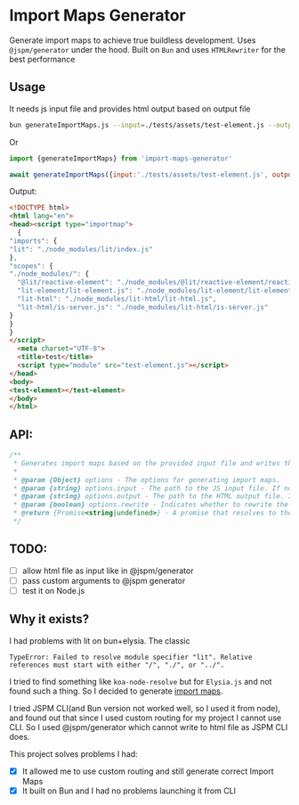 # Import Maps Generator

Generate import maps to achieve true buildless development. Uses `@jspm/generator` under the hood. Built on `Bun` and uses `HTMLRewriter` for the best performance
## Usage
It needs js input file and provides html output based on output file
```bash
bun generateImportMaps.js --input=./tests/assets/test-element.js --output=./tests/assets/test.html
```
Or
```js
import {generateImportMaps} from 'import-maps-generator'

await generateImportMaps({input:'./tests/assets/test-element.js', output:'./tests/assets/test.html'})
```
Output:
```html
<!DOCTYPE html>
<html lang="en">
<head><script type="importmap">
  {
"imports": {
"lit": "./node_modules/lit/index.js"
},
"scopes": {
"./node_modules/": {
  "@lit/reactive-element": "./node_modules/@lit/reactive-element/reactive-element.js",
  "lit-element/lit-element.js": "./node_modules/lit-element/lit-element.js",
  "lit-html": "./node_modules/lit-html/lit-html.js",
  "lit-html/is-server.js": "./node_modules/lit-html/is-server.js"
}
}
}
</script>
  <meta charset="UTF-8">
  <title>test</title>
  <script type="module" src="test-element.js"></script>
</head>
<body>
<test-element></test-element>
</body>
</html>
```
## API:
```js
/**
 * Generates import maps based on the provided input file and writes the result to the output file.
 *
 * @param {Object} options - The options for generating import maps.
 * @param {string} options.input - The path to the JS input file. If not provided, the value from the `process.env.input` environment variable is used.
 * @param {string} options.output - The path to the HTML output file. If not provided, the value from the `process.env.output` environment variable is used.
 * @param {boolean} options.rewrite - Indicates whether to rewrite the Import Maps of the HTML output file with the generated import maps. If not provided, the value from the `process.env.rewrite` environment variable is used. Defaults to `true`.
 * @return {Promise<string|undefined>} - A promise that resolves to the generated import map as a string if `output` is not provided. Otherwise, it resolves to `undefined`.
 */
```

## TODO:
- [ ] allow html file as input like in @jspm/generator
- [ ] pass custom arguments to @jspm generator
- [ ] test it on Node.js

## Why it exists?
I had problems with lit on bun+elysia. The classic 
```
TypeError: Failed to resolve module specifier "lit". Relative references must start with either "/", "./", or "../".
```
I tried to find something like `koa-node-resolve` but for `Elysia.js` and not found such a thing. So I decided to generate [import maps](https://github.com/WICG/import-maps).

I tried JSPM CLI(and Bun version not worked well, so I used it from node), and found out that since I used custom routing for my project I cannot use CLI. So I used @jspm/generator which cannot write to html file as JSPM CLI does.

This project solves problems I had:
- [x] It allowed me to use custom routing and still generate correct Import Maps
- [x] It built on Bun and I had no problems launching it from CLI